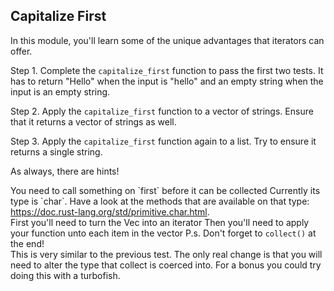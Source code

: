 ## Capitalize First

In this module, you'll learn some of the unique advantages that iterators can offer.

Step 1. Complete the `capitalize_first` function to pass the first two tests. It has to return "Hello" when the input is "hello" and an empty string when the input is an empty string.

Step 2. Apply the `capitalize_first` function to a vector of strings.
Ensure that it returns a vector of strings as well.

Step 3. Apply the `capitalize_first` function again to a list.
Try to ensure it returns a single string.

As always, there are hints!

<div class="hint">You need to call something on `first` before it can be collected
Currently its type is `char`. Have a look at the methods that are available on that type:
<a href="https://doc.rust-lang.org/std/primitive.char.html">https://doc.rust-lang.org/std/primitive.char.html</a>.</div>

<div class="hint">First you'll need to turn the Vec into an iterator
Then you'll need to apply your function unto each item in the vector
P.s. Don't forget to <code>collect()</code> at the end!</div>

<div class="hint">This is very similar to the previous test. The only real change is that you will need to
alter the type that collect is coerced into. For a bonus you could try doing this with a
turbofish.</div>